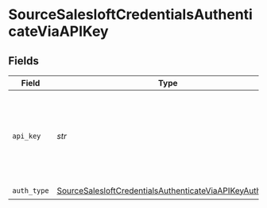 # SourceSalesloftCredentialsAuthenticateViaAPIKey


## Fields

| Field                                                                                                                                                                               | Type                                                                                                                                                                                | Required                                                                                                                                                                            | Description                                                                                                                                                                         |
| ----------------------------------------------------------------------------------------------------------------------------------------------------------------------------------- | ----------------------------------------------------------------------------------------------------------------------------------------------------------------------------------- | ----------------------------------------------------------------------------------------------------------------------------------------------------------------------------------- | ----------------------------------------------------------------------------------------------------------------------------------------------------------------------------------- |
| `api_key`                                                                                                                                                                           | *str*                                                                                                                                                                               | :heavy_check_mark:                                                                                                                                                                  | API Key for making authenticated requests. More instruction on how to find this value in our <a href="https://docs.airbyte.com/integrations/sources/salesloft#setup-guide">docs</a> |
| `auth_type`                                                                                                                                                                         | [SourceSalesloftCredentialsAuthenticateViaAPIKeyAuthType](../../models/shared/sourcesalesloftcredentialsauthenticateviaapikeyauthtype.md)                                           | :heavy_check_mark:                                                                                                                                                                  | N/A                                                                                                                                                                                 |